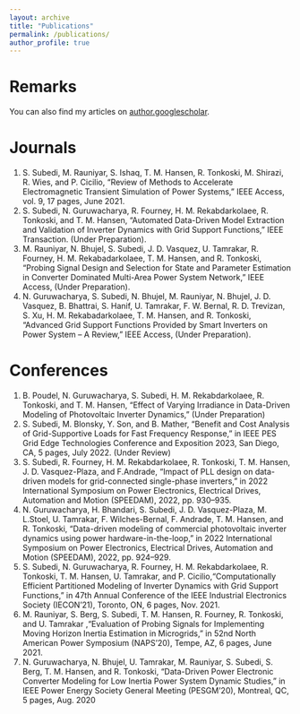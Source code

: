 ```yaml
---
layout: archive
title: "Publications"
permalink: /publications/
author_profile: true
---
```



Remarks
======
You can also find my articles on [author.googlescholar](https://scholar.google.com/citations?user=9xWMbXoAAAAJ&hl=en&oi=ao).

Journals
======

1. S. Subedi, M. Rauniyar, S. Ishaq, T. M. Hansen, R. Tonkoski, M. Shirazi, R. Wies, and P. Cicilio, “Review of Methods to Accelerate Electromagnetic Transient Simulation of Power Systems,” IEEE Access, vol. 9, 17 pages, June 2021.
1. S. Subedi, N. Guruwacharya, R. Fourney, H. M. Rekabdarkolaee, R. Tonkoski, and T. M. Hansen, “Automated Data-Driven Model Extraction and Validation of Inverter Dynamics with Grid Support Functions,” IEEE Transaction. (Under Preparation).
1. M. Rauniyar, N. Bhujel, S. Subedi, J. D. Vasquez, U. Tamrakar, R. Fourney, H. M. Rekabadarkolaee, T. M. Hansen, and R. Tonkoski, “Probing Signal Design and Selection for State and Parameter Estimation in Converter Dominated Multi-Area Power System Network,” IEEE Access, (Under Preparation).
1. N. Guruwacharya, S. Subedi, N. Bhujel, M. Rauniyar, N. Bhujel, J. D. Vasquez, B. Bhattrai, S. Hanif, U. Tamrakar, F. W. Bernal, R. D. Trevizan, S. Xu, H. M. Rekabadarkolaee, T. M. Hansen, and R. Tonkoski, “Advanced Grid Support Functions Provided by Smart Inverters on Power System – A Review,” IEEE Access, (Under Preparation).

Conferences
======

1. B. Poudel, N. Guruwacharya, S. Subedi, H. M. Rekabdarkolaee, R. Tonkoski, and T. M. Hansen, “Effect of Varying Irradiance in Data-Driven Modeling of Photovoltaic Inverter Dynamics,” (Under Preparation)
1. S. Subedi, M. Blonsky, Y. Son, and B. Mather, “Benefit and Cost Analysis of Grid-Supportive Loads for Fast Frequency Response,” in IEEE PES Grid Edge Technologies Conference and Exposition 2023, San Diego, CA, 5 pages, July 2022. (Under Review)
1. S. Subedi, R. Fourney, H. M. Rekabdarkolaee, R. Tonkoski, T. M. Hansen, J. D. Vasquez-Plaza, and F.Andrade, “Impact of PLL design on data-driven models for grid-connected single-phase inverters,” in 2022 International Symposium on Power Electronics, Electrical Drives, Automation and Motion (SPEEDAM), 2022, pp. 930–935.
1. N. Guruwacharya, H. Bhandari, S. Subedi, J. D. Vasquez-Plaza, M. L.Stoel, U. Tamrakar, F. Wilches-Bernal, F. Andrade, T. M. Hansen, and R. Tonkoski, “Data-driven modeling of commercial photovoltaic inverter dynamics using power hardware-in-the-loop,” in 2022 International Symposium on Power Electronics, Electrical Drives, Automation and Motion (SPEEDAM), 2022, pp. 924–929.
1. S. Subedi, N. Guruwacharya, R. Fourney, H. M. Rekabdarkolaee, R. Tonkoski, T. M. Hansen, U. Tamrakar, and P. Cicilio,“Computationally Efficient Partitioned Modeling of Inverter Dynamics with Grid Support Functions,” in 47th Annual Conference of the IEEE Industrial Electronics Society (IECON’21), Toronto, ON, 6 pages, Nov. 2021.
1. M. Rauniyar, S. Berg, S. Subedi, T. M. Hansen, R. Fourney, R. Tonkoski, and U. Tamrakar ,“Evaluation of Probing Signals for Implementing Moving Horizon Inertia Estimation in Microgrids,” in 52nd North American Power Symposium (NAPS’20), Tempe, AZ, 6 pages, June 2021.
1. N. Guruwacharya, N. Bhujel, U. Tamrakar, M. Rauniyar, S. Subedi, S. Berg, T. M. Hansen, and R. Tonkoski, “Data-Driven Power Electronic Converter Modeling for Low Inertia Power System Dynamic Studies,” in IEEE Power Energy Society General Meeting (PESGM’20), Montreal, QC, 5 pages, Aug. 2020



